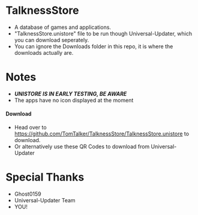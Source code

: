 # TalknessStore
- A database of games and applications.
- "TalknessStore.unistore" file to be run though Universal-Updater, which you can download seperately.
- You can ignore the Downloads folder in this repo, it is where the downloads actually are.

# Notes
- ***UNISTORE IS IN EARLY TESTING, BE AWARE***
- The apps have no icon displayed at the moment

#### Download
- Head over to https://github.com/TomTalker/TalknessStore/TalknessStore.unistore to download.
- Or alternatively use these QR Codes to download from Universal-Updater

# Special Thanks
- Ghost0159
- Universal-Updater Team
- YOU!
